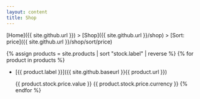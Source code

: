 ```yaml
---
layout: content
title: Shop
---
```

[Home]({{ site.github.url }}) > [Shop]({{ site.github.url }}/shop) > [Sort: price]({{ site.github.url }}/shop/sort/price)

{% assign products = site.products | sort "stock.label" | reverse %}
{% for product in products %}
* [{{ product.label }}]({{ site.github.baseurl }}{{ product.url }})

  {{ product.stock.price.value }} {{ product.stock.price.currency }}
{% endfor %}
